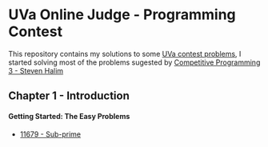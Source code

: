 # UVa Online Judge - Programming Contest

This repository contains my solutions to some [UVa contest problems]((https://uva.onlinejudge.org)), 
I started solving most of the problems sugested by [Competitive Programming 3 - Steven Halim](https://www.amazon.com/-/es/Steven-Halim/dp/B00FG8MNN8)

## Chapter 1 - Introduction

#### Getting Started: The Easy Problems

- [11679 - Sub-prime](11679%20-%20Sub-prime)

